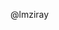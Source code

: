 @lmziray

<!---
lmziray/lmziray is a ✨ special ✨ repository because its `README.md` (this file) appears on your GitHub profile.
You can click the Preview link to take a look at your changes.
--->
